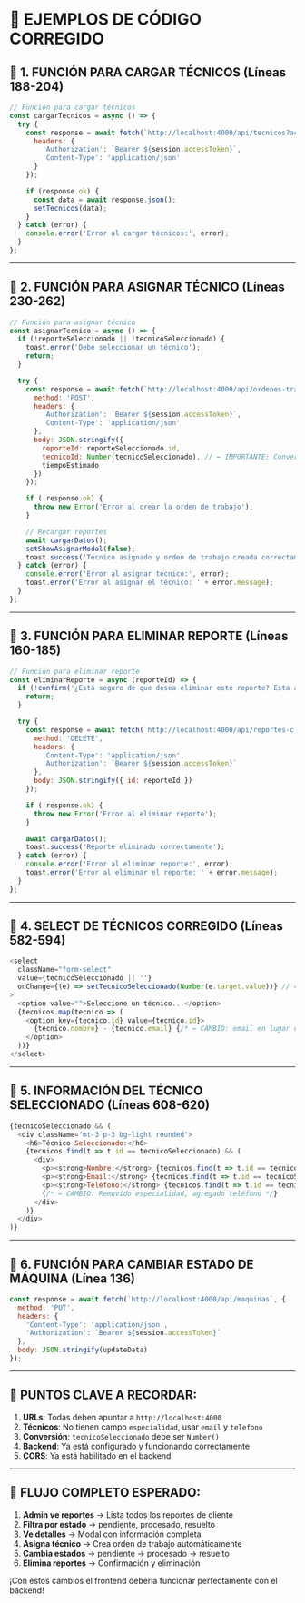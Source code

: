 # 📝 EJEMPLOS DE CÓDIGO CORREGIDO

## 🔧 **1. FUNCIÓN PARA CARGAR TÉCNICOS (Líneas 188-204)**

```javascript
// Función para cargar técnicos
const cargarTecnicos = async () => {
  try {
    const response = await fetch(`http://localhost:4000/api/tecnicos?activo=true`, {
      headers: {
        'Authorization': `Bearer ${session.accessToken}`,
        'Content-Type': 'application/json'
      }
    });

    if (response.ok) {
      const data = await response.json();
      setTecnicos(data);
    }
  } catch (error) {
    console.error('Error al cargar técnicos:', error);
  }
};
```

---

## 🔧 **2. FUNCIÓN PARA ASIGNAR TÉCNICO (Líneas 230-262)**

```javascript
// Función para asignar técnico
const asignarTecnico = async () => {
  if (!reporteSeleccionado || !tecnicoSeleccionado) {
    toast.error('Debe seleccionar un técnico');
    return;
  }

  try {
    const response = await fetch(`http://localhost:4000/api/ordenes-trabajo`, {
      method: 'POST',
      headers: {
        'Authorization': `Bearer ${session.accessToken}`,
        'Content-Type': 'application/json'
      },
      body: JSON.stringify({
        reporteId: reporteSeleccionado.id,
        tecnicoId: Number(tecnicoSeleccionado), // ← IMPORTANTE: Convertir a Number
        tiempoEstimado
      })
    });

    if (!response.ok) {
      throw new Error('Error al crear la orden de trabajo');
    }

    // Recargar reportes
    await cargarDatos();
    setShowAsignarModal(false);
    toast.success('Técnico asignado y orden de trabajo creada correctamente');
  } catch (error) {
    console.error('Error al asignar técnico:', error);
    toast.error('Error al asignar el técnico: ' + error.message);
  }
};
```

---

## 🔧 **3. FUNCIÓN PARA ELIMINAR REPORTE (Líneas 160-185)**

```javascript
// Función para eliminar reporte
const eliminarReporte = async (reporteId) => {
  if (!confirm('¿Está seguro de que desea eliminar este reporte? Esta acción no se puede deshacer.')) {
    return;
  }

  try {
    const response = await fetch(`http://localhost:4000/api/reportes-cliente`, {
      method: 'DELETE',
      headers: {
        'Content-Type': 'application/json',
        'Authorization': `Bearer ${session.accessToken}`
      },
      body: JSON.stringify({ id: reporteId })
    });

    if (!response.ok) {
      throw new Error('Error al eliminar reporte');
    }

    await cargarDatos();
    toast.success('Reporte eliminado correctamente');
  } catch (error) {
    console.error('Error al eliminar reporte:', error);
    toast.error('Error al eliminar el reporte: ' + error.message);
  }
};
```

---

## 🔧 **4. SELECT DE TÉCNICOS CORREGIDO (Líneas 582-594)**

```javascript
<select 
  className="form-select"
  value={tecnicoSeleccionado || ''}
  onChange={(e) => setTecnicoSeleccionado(Number(e.target.value))} // ← IMPORTANTE: Number()
>
  <option value="">Seleccione un técnico...</option>
  {tecnicos.map(tecnico => (
    <option key={tecnico.id} value={tecnico.id}>
      {tecnico.nombre} - {tecnico.email} {/* ← CAMBIO: email en lugar de especialidad */}
    </option>
  ))}
</select>
```

---

## 🔧 **5. INFORMACIÓN DEL TÉCNICO SELECCIONADO (Líneas 608-620)**

```javascript
{tecnicoSeleccionado && (
  <div className="mt-3 p-3 bg-light rounded">
    <h6>Técnico Seleccionado:</h6>
    {tecnicos.find(t => t.id == tecnicoSeleccionado) && (
      <div>
        <p><strong>Nombre:</strong> {tecnicos.find(t => t.id == tecnicoSeleccionado).nombre}</p>
        <p><strong>Email:</strong> {tecnicos.find(t => t.id == tecnicoSeleccionado).email}</p>
        <p><strong>Teléfono:</strong> {tecnicos.find(t => t.id == tecnicoSeleccionado).telefono || 'N/A'}</p>
        {/* ← CAMBIO: Removido especialidad, agregado teléfono */}
      </div>
    )}
  </div>
)}
```

---

## 🔧 **6. FUNCIÓN PARA CAMBIAR ESTADO DE MÁQUINA (Línea 136)**

```javascript
const response = await fetch(`http://localhost:4000/api/maquinas`, {
  method: 'PUT',
  headers: {
    'Content-Type': 'application/json',
    'Authorization': `Bearer ${session.accessToken}`
  },
  body: JSON.stringify(updateData)
});
```

---

## 🎯 **PUNTOS CLAVE A RECORDAR:**

1. **URLs**: Todas deben apuntar a `http://localhost:4000`
2. **Técnicos**: No tienen campo `especialidad`, usar `email` y `telefono`
3. **Conversión**: `tecnicoSeleccionado` debe ser `Number()`
4. **Backend**: Ya está configurado y funcionando correctamente
5. **CORS**: Ya está habilitado en el backend

---

## 🚀 **FLUJO COMPLETO ESPERADO:**

1. **Admin ve reportes** → Lista todos los reportes de cliente
2. **Filtra por estado** → pendiente, procesado, resuelto
3. **Ve detalles** → Modal con información completa
4. **Asigna técnico** → Crea orden de trabajo automáticamente
5. **Cambia estados** → pendiente → procesado → resuelto
6. **Elimina reportes** → Confirmación y eliminación

¡Con estos cambios el frontend debería funcionar perfectamente con el backend!